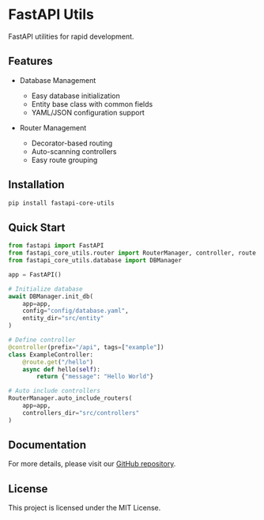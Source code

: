 # FastAPI Utils

FastAPI utilities for rapid development.

## Features

- Database Management
  - Easy database initialization
  - Entity base class with common fields
  - YAML/JSON configuration support

- Router Management
  - Decorator-based routing
  - Auto-scanning controllers
  - Easy route grouping

## Installation

```bash
pip install fastapi-core-utils
```

## Quick Start

```python
from fastapi import FastAPI
from fastapi_core_utils.router import RouterManager, controller, route
from fastapi_core_utils.database import DBManager

app = FastAPI()

# Initialize database
await DBManager.init_db(
    app=app,
    config="config/database.yaml",
    entity_dir="src/entity"
)

# Define controller
@controller(prefix="/api", tags=["example"])
class ExampleController:
    @route.get("/hello")
    async def hello(self):
        return {"message": "Hello World"}

# Auto include controllers
RouterManager.auto_include_routers(
    app=app,
    controllers_dir="src/controllers"
)
```

## Documentation

For more details, please visit our [GitHub repository](https://github.com/yourusername/fastapi-core-utils).

## License

This project is licensed under the MIT License. 